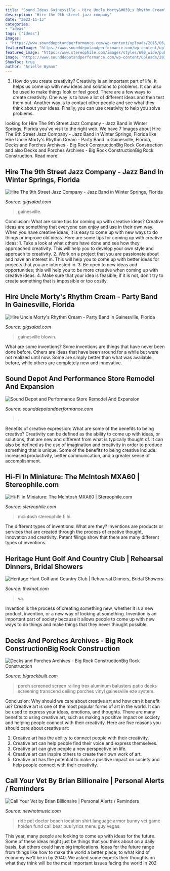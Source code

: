 ```yaml
---
title: "Sound Ideas Gainesville ~ Hire Uncle Morty&#039;s Rhythm Cream"
description: "Hire the 9th street jazz company"
date: "2022-11-13"
categories:
- "ideas"
tags: ["ideas"]
images:
- "https://www.sounddepotandperformance.com/wp-content/uploads/2015/06/Store-Remodel-5.jpg"
featuredImage: "https://www.sounddepotandperformance.com/wp-content/uploads/2015/06/Store-Remodel-5.jpg"
featured_image: "https://www.stereophile.com/images/styles/600_wide/public/mcintosh_600.jpg"
image: "https://www.sounddepotandperformance.com/wp-content/uploads/2015/06/Store-Remodel-5.jpg"
ShowToc: true
author: "Arielle Wyman"
---
```



3. How do you create creativity?
Creativity is an important part of life. It helps us come up with new ideas and solutions to problems. It can also be used to make things look or feel good. There are a few ways to create creativity. One way is to have a lot of different ideas and then test them out. Another way is to contact other people and see what they think about your ideas. Finally, you can use creativity to help you solve problems.

	

		
looking for Hire The 9th Street Jazz Company - Jazz Band in Winter Springs, Florida you've visit to the right web. We have 7 Images about Hire The 9th Street Jazz Company - Jazz Band in Winter Springs, Florida like Hire Uncle Morty&#039;s Rhythm Cream - Party Band in Gainesville, Florida, Decks and Porches Archives - Big Rock ConstructionBig Rock Construction and also Decks and Porches Archives - Big Rock ConstructionBig Rock Construction. Read more:
		
    
## Hire The 9th Street Jazz Company - Jazz Band In Winter Springs, Florida

<img loading=lazy src="https://cress.gigsalad.com/s3/t/the_9th_street_jazz_company_winter_springs/5e14be53568de.jpg" onerror="this.onerror=null;this.src='https://tse4.mm.bing.net/th?id=OIP.p4g5BF_fWJKsl0get8IstQHaFj&amp;pid=15.1';" alt="Hire The 9th Street Jazz Company - Jazz Band in Winter Springs, Florida">

_Source: gigsalad.com_

>gainesville. 

	

Conclusion: What are some tips for coming up with creative ideas?
Creative ideas are something that everyone can enjoy and use in their own way. When you have creative ideas, it is easy to come up with new ways to do things or improve old ideas. Here are some tips for coming up with creative ideas: 1. Take a look at what others have done and see how they approached creativity. This will help you to develop your own style and approach to creativity. 2. Work on a project that you are passionate about and have an interest in. This will help you to come up with better ideas for projects that you are interested in. 3. Be open to new ideas and opportunities; this will help you to be more creative when coming up with creative ideas. 4. Make sure that your idea is feasible; if it is not, don’t try to create something that is impossible or too costly. 
    
## Hire Uncle Morty&#039;s Rhythm Cream - Party Band In Gainesville, Florida

<img loading=lazy src="https://cress.gigsalad.com/s3/u/uncle_mortys_rhythm_cream_gainesville/60d3cafb37bf8.jpg" onerror="this.onerror=null;this.src='https://tse4.mm.bing.net/th?id=OIP.9lM-c7n8x6LBNi8n7o4WGQHaE8&amp;pid=15.1';" alt="Hire Uncle Morty&#039;s Rhythm Cream - Party Band in Gainesville, Florida">

_Source: gigsalad.com_

>gainesville blowin. 

	

What are some inventions?
Some inventions are things that have never been done before. Others are ideas that have been around for a while but were not realized until now. Some are simply better than what was available before, while others are completely new and innovative.

    
## Sound Depot And Performance Store Remodel And Expansion

<img loading=lazy src="https://www.sounddepotandperformance.com/wp-content/uploads/2015/06/Store-Remodel-5.jpg" onerror="this.onerror=null;this.src='https://tse1.mm.bing.net/th?id=OIP.nCpVKVrCz136pY9lsqS9SwHaE6&amp;pid=15.1';" alt="Sound Depot and Performance Store Remodel And Expansion">

_Source: sounddepotandperformance.com_

>. 

	

Benefits of creative expression: What are some of the benefits to being creative?
Creativity can be defined as the ability to come up with ideas, or solutions, that are new and different from what is typically thought of. It can also be defined as the use of imagination and creativity in order to produce something that is unique. Some of the benefits to being creative include: increased productivity, better communication, and a greater sense of accomplishment.

    
## Hi-Fi In Miniature: The McIntosh MXA60 | Stereophile.com

<img loading=lazy src="https://www.stereophile.com/images/styles/600_wide/public/mcintosh_600.jpg" onerror="this.onerror=null;this.src='https://tse1.mm.bing.net/th?id=OIP.jqe4SvVvQ_juRG_IZg-qKQHaEl&amp;pid=15.1';" alt="Hi-Fi in Miniature: The McIntosh MXA60 | Stereophile.com">

_Source: stereophile.com_

>mcintosh stereophile fi hi. 

	

The different types of inventions: What are they?
Inventions are products or services that are created through the process of creative thought, innovation and creativity. Patent filings show that there are many different types of inventions.

    
## Heritage Hunt Golf And Country Club | Rehearsal Dinners, Bridal Showers

<img loading=lazy src="https://media-api.xogrp.com/images/a2adf1bb-eb6c-401b-9e7c-2cb02f74408e~rs_640.480" onerror="this.onerror=null;this.src='https://tse4.mm.bing.net/th?id=OIP.e0U2Ggi7jROSIQNrttL71wHaFj&amp;pid=15.1';" alt="Heritage Hunt Golf and Country Club | Rehearsal Dinners, Bridal Showers">

_Source: theknot.com_

>va. 

	

Invention is the process of creating something new, whether it is a new product, invention, or a new way of looking at something. Invention is an important part of society because it allows people to come up with new ways to do things and make things that they never thought possible.

    
## Decks And Porches Archives - Big Rock ConstructionBig Rock Construction

<img loading=lazy src="http://bigrockbuilt.com/wp-content/uploads/2016/02/20150828_162958.jpg" onerror="this.onerror=null;this.src='https://tse4.mm.bing.net/th?id=OIP.Szo6AqDrqyTeb_YuVvJXLwHaEK&amp;pid=15.1';" alt="Decks and Porches Archives - Big Rock ConstructionBig Rock Construction">

_Source: bigrockbuilt.com_

>porch screened screen railing trex aluminum balusters patio decks screening transcend ceiling porches vinyl gainesville eze system. 

	

Conclusion: Why should we care about creative art and how can it benefit us?
Creative art is one of the most popular forms of art in the world. It can be used to express your ideas, emotions, and thoughts. There are many benefits to using creative art, such as making a positive impact on society and helping people connect with their creativity. Here are five reasons you should care about creative art: 
1) Creative art has the ability to connect people with their creativity.
2) Creative art can help people find their voice and express themselves.
3) Creative art can give people a new perspective on life.
4) Creative art can inspire others to create their own work of art.
5) Creative art has the potential to make a positive impact on society and help people connect with their creativity.

    
## Call Your Vet By Brian Billionaire | Personal Alerts / Reminders

<img loading=lazy src="https://www.newhotmusic.com/frontpage/NHMtop5clear.png" onerror="this.onerror=null;this.src='https://tse2.mm.bing.net/th?id=OIP.NvMusLF6KUQLe22qmpgrkgHaBX&amp;pid=15.1';" alt="Call Your Vet by Brian Billionaire | Personal Alerts / Reminders">

_Source: newhotmusic.com_

>ride pet doctor beach location shirt language armor bunny vet game holden fund call bear bus lyrics menu guy vegas. 

	

This year, many people are looking to come up with ideas for the future. Some of these ideas might just be things that you think about on a daily basis, but others could have big implications. Ideas for the future range from things like how to make the world a better place, to what kind of economy we'll be in by 2040. We asked some experts their thoughts on what they think will be the most important issues facing the world in 202
